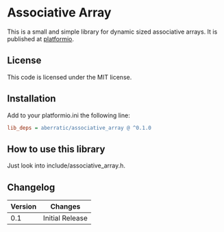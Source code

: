 # Associative Array
This is a small and simple library for dynamic sized associative arrays. It is published at [platformio](https://platformio.org).

## License
This code is licensed under the MIT license.

## Installation
Add to your platformio.ini the following line:
```ini
lib_deps = aberratic/associative_array @ ^0.1.0
```

## How to use this library
Just look into include/associative_array.h.

## Changelog

| Version | Changes                                                            |
|---------|--------------------------------------------------------------------|
| 0.1     | Initial Release                                                    |
